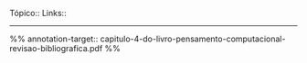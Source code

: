 Tópico::
Links::

---
%%
annotation-target:: capitulo-4-do-livro-pensamento-computacional-revisao-bibliografica.pdf
%%
